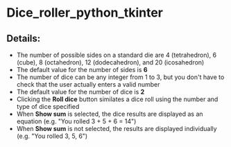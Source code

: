 # Dice_roller_python_tkinter

## Details:
* The number of possible sides on a standard die are 4 (tetrahedron), 6 (cube), 8 (octahedron), 12 (dodecahedron), and 20 (icosahedron)
* The default value for the number of sides is **6**
* The number of dice can be any integer from 1 to 3, but you don't have to check that the user actually enters a valid number
* The default value for the number of dice is **2**
* Clicking the **Roll dice** button similates a dice roll using the number and type of dice specified
* When **Show sum** is selected, the dice results are displayed as an equation (e.g. "You rolled 3 + 5 + 6 = 14")
* When **Show sum** is not selected, the results are displayed individually (e.g. "You rolled 3, 5, 6")

